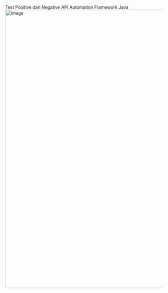 Test Positive dan Negative API Automation Framework Java
<img width="892" alt="image" src="https://github.com/user-attachments/assets/c38fb865-f00d-4cee-9518-88508c3dc335">
